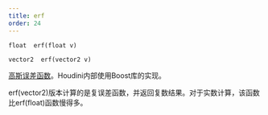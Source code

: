 ```yaml
---
title: erf
order: 24
---
```

`float  erf(float v)`

`vector2  erf(vector2 v)`

[高斯误差函数](http://en.wikipedia.org/wiki/Error_function)。Houdini内部使用Boost库的实现。

erf(vector2)版本计算的是复误差函数，并返回复数结果。对于实数计算，该函数比erf(float)函数慢得多。

